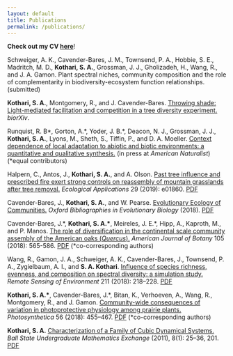 ```yaml
---
layout: default
title: Publications
permalink: /publications/
---
```


__Check out my CV [here](/Documents/Kothari_CV3_GRAD8101_v3.pdf)__!

Schweiger, A. K., Cavender-Bares, J. M., Townsend, P. A., Hobbie, S. E., Madritch, M. D., __Kothari, S. A.__, Grossman, J. J., Gholizadeh, H., Wang, R., and J. A. Gamon. Plant spectral niches, community composition and the role of complementarity in biodiversity-ecosystem function relationships. (submitted)

__Kothari, S. A.__, Montgomery, R., and J. Cavender-Bares. [Throwing shade: Light-mediated facilitation and competition in a tree diversity experiment.](https://www.biorxiv.org/content/10.1101/845701v1) *biorXiv*.

Runquist, R. B\*, Gorton, A.\*, Yoder, J. B.\*, Deacon, N. J., Grossman, J. J., __Kothari, S. A.__, Lyons, M., Sheth, S., Tiffin, P., and D. A. Moeller. [Context dependence of local adaptation to abiotic and biotic environments: a quantitative and qualitative synthesis.](https://www.journals.uchicago.edu/doi/pdfplus/10.1086/707322) (in press at *American Naturalist*) (\*equal contributors)

Halpern, C., Antos, J., __Kothari, S. A.__, and A. Olson. [Past tree influence and prescribed fire exert strong controls on reassembly of mountain grasslands after tree removal.](https://esajournals.onlinelibrary.wiley.com/doi/10.1002/eap.1860) _Ecological Applications_ 29 (2019): e01860. [PDF](/Documents/HalpernetalEcoApps2019.pdf)

Cavender-Bares, J., __Kothari, S. A.__, and W. Pearse. [Evolutionary Ecology of Communities.](http://www.oxfordbibliographies.com/view/document/obo-9780199941728/obo-9780199941728-0111.xml) _Oxford Bibliographies in Evolutionary Biology_ (2018). [PDF](/Documents/JCBetalOBEB2018.pdf)

Cavender-Bares, J.\*, __Kothari, S. A.\*__, Meireles, J. E.\*, Hipp, A., Kaproth, M., and P. Manos. [The role of diversification in the continental scale community assembly of the American oaks (_Quercus_).](https://bsapubs.onlinelibrary.wiley.com/doi/full/10.1002/ajb2.1049) _American Journal of Botany_ 105 (2018): 565-586. [PDF](/Documents/JCBetalAJB2018.pdf)
(\*co-corresponding authors)

Wang, R., Gamon, J. A., Schweiger, A. K., Cavender-Bares, J., Townsend, P. A., Zygielbaum, A. I., and __S. A. Kothari__. [Influence of species richness, evenness, and composition on spectral diversity: a simulation study.](https://www.sciencedirect.com/science/article/pii/S003442571830155X) _Remote Sensing of Environment_ 211 (2018): 218–228. [PDF](/Documents/WangetalRemSensEnv2018.pdf)

__Kothari, S. A.\*__, Cavender-Bares, J.\*, Bitan, K., Verhoeven, A., Wang, R., Montgomery, R., and J. Gamon. [Community-wide consequences of variation in photoprotective physiology among prairie plants.](https://link.springer.com/article/10.1007/s11099-018-0777-9) _Photosynthetica_ 56 (2018): 455–467. [PDF](/Documents/KotharietalPhotosynthetica2018.pdf)
(\*co-corresponding authors)

__Kothari, S. A.__ [Characterization of a Family of Cubic Dynamical Systems.](https://lib.bsu.edu/beneficencepress/mathexchange/08-01/) _Ball State Undergraduate Mathematics Exchange_ (2011), 8(1): 25–36, 201. [PDF](Documents/KothariBSUME2011.pdf)
